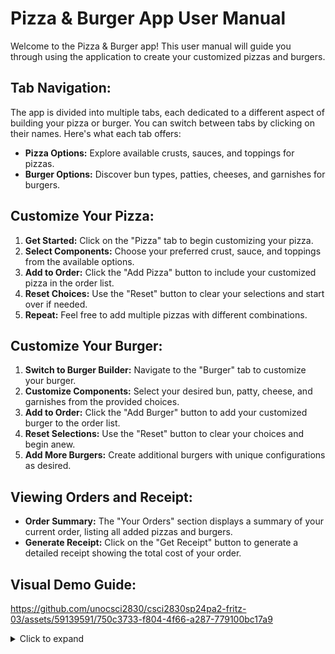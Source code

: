 # Pizza & Burger App User Manual

Welcome to the Pizza & Burger app! This user manual will guide you through using the application to create your customized pizzas and burgers.

## Tab Navigation:

The app is divided into multiple tabs, each dedicated to a different aspect of building your pizza or burger. You can switch between tabs by clicking on their names. Here's what each tab offers:

- **Pizza Options:** Explore available crusts, sauces, and toppings for pizzas.
- **Burger Options:** Discover bun types, patties, cheeses, and garnishes for burgers.

## Customize Your Pizza:

1. **Get Started:** Click on the "Pizza" tab to begin customizing your pizza.
2. **Select Components:** Choose your preferred crust, sauce, and toppings from the available options.
3. **Add to Order:** Click the "Add Pizza" button to include your customized pizza in the order list.
4. **Reset Choices:** Use the "Reset" button to clear your selections and start over if needed.
5. **Repeat:** Feel free to add multiple pizzas with different combinations.

## Customize Your Burger:

1. **Switch to Burger Builder:** Navigate to the "Burger" tab to customize your burger.
2. **Customize Components:** Select your desired bun, patty, cheese, and garnishes from the provided choices.
3. **Add to Order:** Click the "Add Burger" button to add your customized burger to the order list.
4. **Reset Selections:** Use the "Reset" button to clear your choices and begin anew.
5. **Add More Burgers:** Create additional burgers with unique configurations as desired.

## Viewing Orders and Receipt:

- **Order Summary:** The "Your Orders" section displays a summary of your current order, listing all added pizzas and burgers.
- **Generate Receipt:** Click on the "Get Receipt" button to generate a detailed receipt showing the total cost of your order.

## Visual Demo Guide:

https://github.com/unocsci2830/csci2830sp24pa2-fritz-03/assets/59139591/750c3733-f804-4f66-a287-779100bc17a9

<details>
  <summary>Click to expand</summary>
  
  ## Programming Assignment 2 starter code 

This starter project mainly consists of the instructor solution to Exercise 7. Feel free to use it or use your own Exercise 7 as a starting point.

The following UML class diagram shows the corresponding structure of this code:
![Solution to Exercise 7](pizza.prog2.png)
(For readability, subclasses of PizzaCrust, PizzaSauce, and the indirect subclasses of PizzaTopping are not shown.)
</details>

